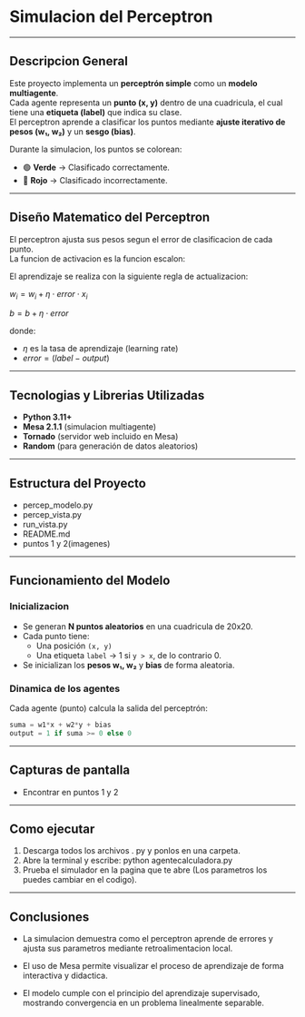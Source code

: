 #  Simulacion del Perceptron


---

##  Descripcion General

Este proyecto implementa un **perceptrón simple** como un **modelo multiagente**.  
Cada agente representa un **punto (x, y)** dentro de una cuadricula, el cual tiene una **etiqueta (label)** que indica su clase.  
El perceptron aprende a clasificar los puntos mediante **ajuste iterativo de pesos (w₁, w₂)** y un **sesgo (bias)**.

Durante la simulacion, los puntos se colorean:
- 🟢 **Verde** → Clasificado correctamente.  
- 🔴 **Rojo** → Clasificado incorrectamente.
---
##  Diseño Matematico del Perceptron

El perceptron ajusta sus pesos segun el error de clasificacion de cada punto.  
La funcion de activacion es la funcion escalon:

El aprendizaje se realiza con la siguiente regla de actualizacion:

$w_i = w_i + \eta \cdot error \cdot x_i$

$b = b + \eta \cdot error$

donde:
- $\eta$ es la tasa de aprendizaje (learning rate)
- $error = (label - output)$
---

## Tecnologias y Librerias Utilizadas

- **Python 3.11+**
- **Mesa 2.1.1** (simulacion multiagente)
- **Tornado** (servidor web incluido en Mesa)
- **Random** (para generación de datos aleatorios)

---

##  Estructura del Proyecto


- percep_modelo.py 
- percep_vista.py 
- run_vista.py 
- README.md
- puntos 1 y 2(imagenes)



---

##  Funcionamiento del Modelo

### Inicializacion
- Se generan **N puntos aleatorios** en una cuadricula de 20x20.
- Cada punto tiene:
  - Una posición `(x, y)`
  - Una etiqueta `label` → 1 si `y > x`, de lo contrario 0.
- Se inicializan los **pesos w₁, w₂** y **bias** de forma aleatoria.

###  Dinamica de los agentes
Cada agente (punto) calcula la salida del perceptrón:
```python
suma = w1*x + w2*y + bias
output = 1 if suma >= 0 else 0
```
---
## Capturas de pantalla
- Encontrar en puntos 1 y 2
---
## Como ejecutar
1. Descarga todos los archivos . py y ponlos en una carpeta.
2. Abre la terminal y escribe:  python agentecalculadora.py
3. Prueba el simulador en la pagina que te abre (Los parametros los puedes cambiar en el codigo).


---
## Conclusiones

- La simulacion demuestra como el perceptron aprende de errores y ajusta sus parametros mediante retroalimentacion local.

- El uso de Mesa permite visualizar el proceso de aprendizaje de forma interactiva y didactica.

- El modelo cumple con el principio del aprendizaje supervisado, mostrando convergencia en un problema linealmente separable.
